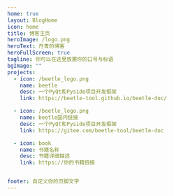 ```yaml
---
home: true
layout: BlogHome
icon: home
title: 博客主页
heroImage: /logo.png
heroText: 丹青的博客
heroFullScreen: true
tagline: 你可以在这里放置你的口号与标语
bgImage: ""
projects:
  - icon: /beetle_logo.png
    name: beetle
    desc: 一个PyQt和Pyside项目开发框架
    link: https://beetle-tool.github.io/beetle-doc/

  - icon: /beetle_logo.png
    name: beetle国内链接
    desc: 一个PyQt和Pyside项目开发框架
    link: https://gitee.com/beetle-tool/beetle-doc

  - icon: book
    name: 书籍名称
    desc: 书籍详细描述
    link: https://你的书籍链接


footer: 自定义你的页脚文字
---
```


